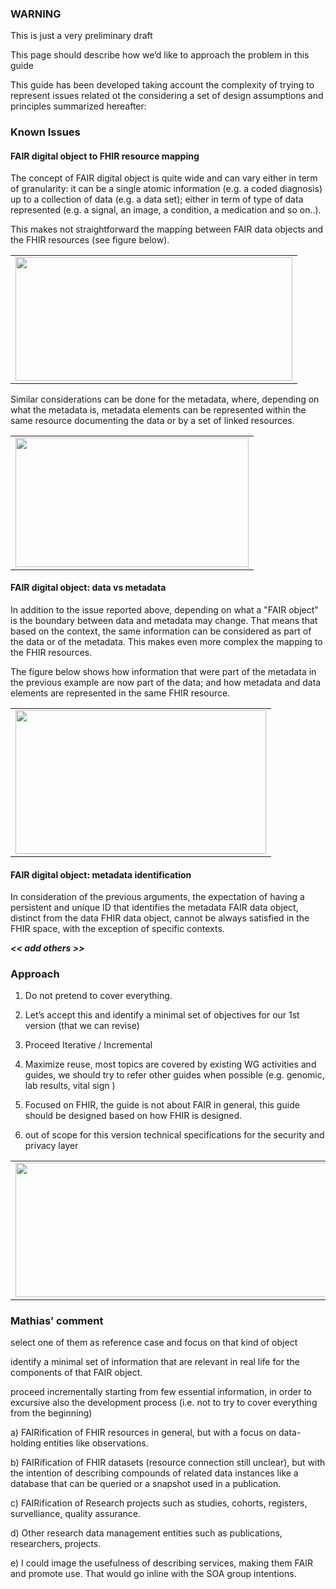 ### WARNING

This is just a very preliminary draft

This page should describe how we’d like to approach the problem in this
guide

This guide has been developed taking account the complexity of trying to
represent issues related ot the considering a set of design assumptions
and principles summarized hereafter:

### Known Issues

#### FAIR digital object to FHIR resource mapping

The concept of FAIR digital object is quite wide and can vary either in
term of granularity: it can be a single atomic information (e.g. a coded
diagnosis) up to a collection of data (e.g. a data set); either in term
of type of data represented (e.g. a signal, an image, a condition, a
medication and so on..).

This makes not straightforward the mapping between FAIR data objects and
the FHIR resources (see figure below).

<table>
<tbody>
<tr class="odd">
<td><img src="methodology-1.png" style="width:4.61429in;height:2.06242in" /></td>
</tr>
</tbody>
</table>

Similar considerations can be done for the metadata, where, depending on
what the metadata is, metadata elements can be represented within the
same resource documenting the data or by a set of linked resources.

<table>
<tbody>
<tr class="odd">
<td><img src="methodology-2.png" style="width:3.88571in;height:2.14757in" /></td>
</tr>
</tbody>
</table>

#### FAIR digital object: data vs metadata

In addition to the issue reported above, depending on what a "FAIR
object" is the boundary between data and metadata may change. That means
that based on the context, the same information can be considered as
part of the data or of the metadata. This makes even more complex the
mapping to the FHIR resources.

The figure below shows how information that were part of the metadata in
the previous example are now part of the data; and how metadata and data
elements are represented in the same FHIR resource.

<table>
<tbody>
<tr class="odd">
<td><img src="methodology-3.png" style="width:4.18163in;height:2.39734in" /></td>
</tr>
</tbody>
</table>

#### FAIR digital object: metadata identification

In consideration of the previous arguments, the expectation of having a
persistent and unique ID that identifies the metadata FAIR data object,
distinct from the data FHIR data object, cannot be always satisfied in
the FHIR space, with the exception of specific contexts.

***\<\< add others \>\>***

### Approach

1.  Do not pretend to cover everything.

2.  Let’s accept this and identify a minimal set of objectives for our
    1st version (that we can revise)

3.  Proceed Iterative / Incremental

4.  Maximize reuse, most topics are covered by existing WG activities
    and guides, we should try to refer other guides when possible (e.g.
    genomic, lab results, vital sign )

5.  Focused on FHIR, the guide is not about FAIR in general, this guide
    should be designed based on how FHIR is designed.

6.  out of scope for this version technical specifications for the
    security and privacy layer

<table>
<tbody>
<tr class="odd">
<td><img src="methodology-4.png" style="width:5.76149in;height:2.23392in" /></td>
</tr>
</tbody>
</table>

### Mathias’ comment

select one of them as reference case and focus on that kind of object

identify a minimal set of information that are relevant in real life for
the components of that FAIR object.

proceed incrementally starting from few essential information, in order
to excursive also the development process (i.e. not to try to cover
everything from the beginning)

a) FAIRification of FHIR resources in general, but with a focus on
data-holding entities like observations.

b) FAIRification of FHIR datasets (resource connection still unclear),
but with the intention of describing compounds of related data instances
like a database that can be queried or a snapshot used in a publication.

c) FAIRification of Research projects such as studies, cohorts,
registers, survelliance, quality assurance.

d) Other research data management entities such as publications,
researchers, projects.

e) I could image the usefulness of describing services, making them FAIR
and promote use. That would go inline with the SOA group intentions.
